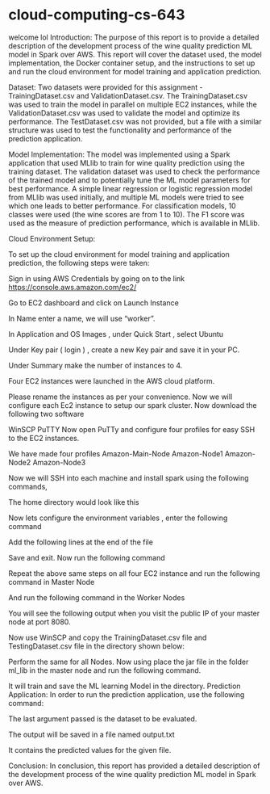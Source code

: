# cloud-computing-cs-643
welcome lol
Introduction:
The purpose of this report is to provide a detailed description of the development process of the wine quality prediction ML model in Spark over AWS. This report will cover the dataset used, the model implementation, the Docker container setup, and the instructions to set up and run the cloud environment for model training and application prediction.

Dataset:
Two datasets were provided for this assignment - TrainingDataset.csv and ValidationDataset.csv. The TrainingDataset.csv was used to train the model in parallel on multiple EC2 instances, while the ValidationDataset.csv was used to validate the model and optimize its performance. The TestDataset.csv was not provided, but a file with a similar structure was used to test the functionality and performance of the prediction application.

Model Implementation:
The model was implemented using a Spark application that used MLlib to train for wine quality prediction using the training dataset. The validation dataset was used to check the performance of the trained model and to potentially tune the ML model parameters for best performance. A simple linear regression or logistic regression model from MLlib was used initially, and multiple ML models were tried to see which one leads to better performance. For classification models, 10 classes were used (the wine scores are from 1 to 10). The F1 score was used as the measure of prediction performance, which is available in MLlib.

Cloud Environment Setup:

To set up the cloud environment for model training and application prediction, the following steps were taken:


Sign in using AWS Credentials by going on to the link https://console.aws.amazon.com/ec2/
















Go to EC2 dashboard and click on Launch Instance

















In Name enter a name, we will use “worker”.




In Application and OS Images , under Quick Start , select Ubuntu















Under Key pair ( login ) , create a new Key pair and save it in your PC.














Under Summary make the number of instances to 4. 






Four EC2 instances were launched in the AWS cloud platform.



Please rename the instances as per your convenience.
Now we will configure each Ec2 instance to setup our spark cluster. Now download the following two software















WinSCP							PuTTY
Now open PuTTy and configure four profiles for easy SSH to the EC2 instances.

 
We have made four profiles 
Amazon-Main-Node
Amazon-Node1
Amazon-Node2
Amazon-Node3









Now we will SSH into each machine and install spark using the following commands,


 
The home directory would look like this 




Now lets configure the environment variables , enter the following command





Add the following lines at the end of the file

Save and exit. 
Now run the following command

Repeat the above same steps on all four EC2 instance and run the following command in Master Node

And run the following command in the Worker Nodes 

You will see the following output when you visit the public IP of your master node at port 8080.



Now use WinSCP and copy the TrainingDataset.csv file and TestingDataset.csv file in the directory shown below:



Perform the same for all Nodes.
Now using place the jar file in the folder ml_lib in the master node and run the following command.

It will train and save the ML learning Model in the directory.
Prediction Application:
In order to run the prediction application, use the following command: 

The last argument passed is the dataset to be evaluated.



The output will be saved in a file named output.txt


It contains the predicted values for the given file.



Conclusion:
In conclusion, this report has provided a detailed description of the development process of the wine quality prediction ML model in Spark over AWS. 
